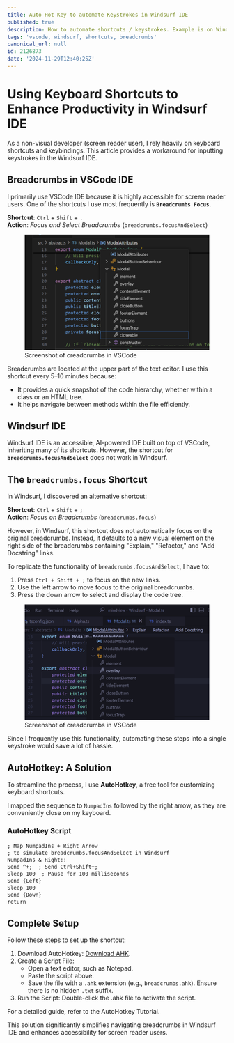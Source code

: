 ```yaml
---
title: Auto Hot Key to automate Keystrokes in Windsurf IDE
published: true
description: How to automate shortcuts / keystrokes. Example is on Windsurf IDE.
tags: 'vscode, windsurf, shortcuts, breadcrumbs'
canonical_url: null
id: 2126873
date: '2024-11-29T12:40:25Z'
---
```


# Using Keyboard Shortcuts to Enhance Productivity in Windsurf IDE  

As a non-visual developer (screen reader user), I rely heavily on keyboard shortcuts and keybindings. This article provides a workaround for inputting keystrokes in the Windsurf IDE.

## Breadcrumbs in VSCode IDE  

I primarily use VSCode IDE because it is highly accessible for screen reader users. One of the shortcuts I use most frequently is **`Breadcrumbs Focus`**.  

**Shortcut**: `Ctrl` + `Shift` + `.`  
**Action**: *Focus and Select Breadcrumbs* (`breadcrumbs.focusAndSelect`)  

<figure>
  <img alt="Breadcrumbs in VSCode" aria-labelledby="figcaption-vscode-breadcrumbs" src="https://raw.githubusercontent.com/wiscer-org/devto-sinedied/refs/heads/main/assets/images/vscode-breadcrumbs.png" >
  <figcaption id="figcaption-vscode-breadcrumbs">Screenshot of creadcrumbs in VSCode</figcaption>
</figure>

Breadcrumbs are located at the upper part of the text editor. I use this shortcut every 5–10 minutes because:  
- It provides a quick snapshot of the code hierarchy, whether within a class or an HTML tree.  
- It helps navigate between methods within the file efficiently.  

## Windsurf IDE  

Windsurf IDE is an accessible, AI-powered IDE built on top of VSCode, inheriting many of its shortcuts. However, the shortcut for **`breadcrumbs.focusAndSelect`** does not work in Windsurf.  

## The `breadcrumbs.focus` Shortcut  

In Windsurf, I discovered an alternative shortcut:  

**Shortcut**: `Ctrl` + `Shift` + `;`  
**Action**: *Focus on Breadcrumbs* (`breadcrumbs.focus`)  

However, in Windsurf, this shortcut does not automatically focus on the original breadcrumbs. Instead, it defaults to a new visual element on the right side of the breadcrumbs containing "Explain," "Refactor," and "Add Docstring" links.  

To replicate the functionality of `breadcrumbs.focusAndSelect`, I have to:  
1. Press `Ctrl + Shift + ;` to focus on the new links.  
2. Use the left arrow to move focus to the original breadcrumbs.  
3. Press the down arrow to select and display the code tree.  

<figure>
  <img alt="Breadcrumbs in Windsurf" aria-labelledby="figcaption-windsurf-breadcrumbs" src="https://raw.githubusercontent.com/wiscer-org/devto-sinedied/refs/heads/main/assets/images/windsurf-breadcrumbs.png" >
  <figcaption id="figcaption-windsurf-breadcrumbs">Screenshot of creadcrumbs in VSCode</figcaption>
</figure>

Since I frequently use this functionality, automating these steps into a single keystroke would save a lot of hassle.  

## AutoHotkey: A Solution  

To streamline the process, I use **AutoHotkey**, a free tool for customizing keyboard shortcuts.  

I mapped the sequence to `NumpadIns` followed by the right arrow, as they are conveniently close on my keyboard.  

### AutoHotkey Script  

```ahk
; Map NumpadIns + Right Arrow 
; to simulate breadcrumbs.focusAndSelect in Windsurf
NumpadIns & Right::
Send ^+;  ; Send Ctrl+Shift+;
Sleep 100  ; Pause for 100 milliseconds
Send {Left}  
Sleep 100  
Send {Down}  
return
```

## Complete Setup
Follow these steps to set up the shortcut:

1. Download AutoHotkey: [Download AHK](https://www.autohotkey.com/).
2. Create a Script File:
    - Open a text editor, such as Notepad.
    - Paste the script above.
    - Save the file with a `.ahk` extension (e.g., `breadcrumbs.ahk`). Ensure there is no hidden `.txt` suffix.
3. Run the Script: Double-click the .ahk file to activate the script.

For a detailed guide, refer to the AutoHotkey Tutorial.

This solution significantly simplifies navigating breadcrumbs in Windsurf IDE and enhances accessibility for screen reader users.
